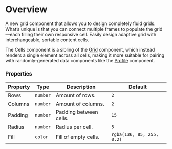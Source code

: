 # Overview

A new grid component that allows you to design completely fluid grids. What’s unique is that you can connect multiple frames to populate the grid—each filling their own responsive cell. Easily design adaptive grid with interchangeable, sortable content cells. 

The Cells component is a sibling of the [Grid](https://store.framer.com/package/benjamin/grid) component, which instead renders a single element across all cells, making it more suitable for pairing with randomly-generated data components like the  [Profile](https://store.framer.com/package/benjamin/profile) component.

### Properties

| Property | Type     | Description   | Default   |
| -------- | -------- | ------------- | --------- |
| Rows      | `number` | Amount of rows.     | `2` |
| Columns     | `number` | Amount of columns. | `2`    |
| Padding    | `number`  | Padding between cells.   | `15`    |
| Radius    | `number`  | Radius per cell.   | `5`    |
| Fill    | `color`  | Fill of empty cells.   | `rgba(136, 85, 255, 0.2)`    |
